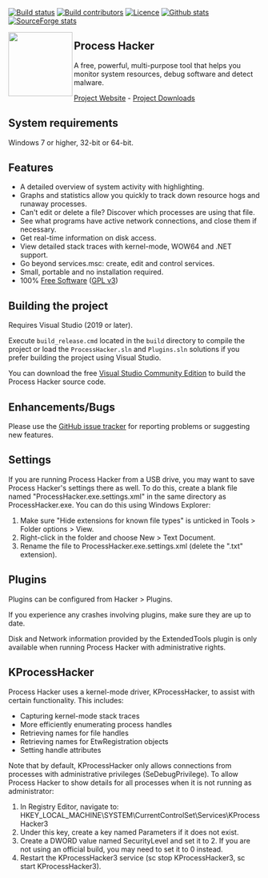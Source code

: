 [![Build status](https://img.shields.io/appveyor/ci/processhacker/processhacker.svg?style=for-the-badge)](https://ci.appveyor.com/project/processhacker/processhacker)
[![Build contributors](https://img.shields.io/github/contributors/processhacker/processhacker.svg?style=for-the-badge&color=blue)](https://github.com/processhacker/processhacker/graphs/contributors)
[![Licence](https://img.shields.io/badge/license-GPLv3-blue.svg?style=for-the-badge)](https://www.gnu.org/licenses/gpl-3.0.en.html)
[![Github stats](https://img.shields.io/github/downloads/processhacker/processhacker/total.svg?style=for-the-badge&color=red)](https://somsubhra.com/github-release-stats/?username=processhacker&repository=processhacker)
[![SourceForge stats](https://img.shields.io/sourceforge/dt/processhacker.svg?style=for-the-badge&color=red)](https://sourceforge.net/projects/processhacker/files/stats/timeline?dates=2008-10-01%20to%202020-09-01&period=monthly)

<img align="left" src="https://raw.githubusercontent.com/processhacker/processhacker/master/ProcessHacker/resources/ProcessHacker.png" width="128" height="128"> 

## Process Hacker

A free, powerful, multi-purpose tool that helps you monitor system resources, debug software and detect malware.

[Project Website](https://processhacker.sourceforge.io/) - [Project Downloads](https://processhacker.sourceforge.io/downloads.php)

## System requirements

Windows 7 or higher, 32-bit or 64-bit.

## Features

* A detailed overview of system activity with highlighting.
* Graphs and statistics allow you quickly to track down resource hogs and runaway processes.
* Can't edit or delete a file? Discover which processes are using that file.
* See what programs have active network connections, and close them if necessary.
* Get real-time information on disk access.
* View detailed stack traces with kernel-mode, WOW64 and .NET support.
* Go beyond services.msc: create, edit and control services.
* Small, portable and no installation required.
* 100% [Free Software](https://www.gnu.org/philosophy/free-sw.en.html) ([GPL v3](https://www.gnu.org/licenses/gpl-3.0.en.html))


## Building the project

Requires Visual Studio (2019 or later).

Execute `build_release.cmd` located in the `build` directory to compile the project or load the `ProcessHacker.sln` and `Plugins.sln` solutions if you prefer building the project using Visual Studio.

You can download the free [Visual Studio Community Edition](https://www.visualstudio.com/vs/community/) to build the Process Hacker source code.

## Enhancements/Bugs


Please use the [GitHub issue tracker](https://github.com/processhacker2/processhacker/issues)
for reporting problems or suggesting new features.


## Settings

If you are running Process Hacker from a USB drive, you may want to
save Process Hacker's settings there as well. To do this, create a
blank file named "ProcessHacker.exe.settings.xml" in the same
directory as ProcessHacker.exe. You can do this using Windows Explorer:

1. Make sure "Hide extensions for known file types" is unticked in
   Tools > Folder options > View.
2. Right-click in the folder and choose New > Text Document.
3. Rename the file to ProcessHacker.exe.settings.xml (delete the ".txt"
   extension).

## Plugins

Plugins can be configured from Hacker > Plugins.

If you experience any crashes involving plugins, make sure they
are up to date.

Disk and Network information provided by the ExtendedTools plugin is
only available when running Process Hacker with administrative
rights.

## KProcessHacker

Process Hacker uses a kernel-mode driver, KProcessHacker, to
assist with certain functionality. This includes:

* Capturing kernel-mode stack traces
* More efficiently enumerating process handles
* Retrieving names for file handles
* Retrieving names for EtwRegistration objects
* Setting handle attributes

Note that by default, KProcessHacker only allows connections from
processes with administrative privileges (SeDebugPrivilege). To allow Process Hacker 
to show details for all processes when it is not running as administrator:

1. In Registry Editor, navigate to:
   HKEY_LOCAL_MACHINE\SYSTEM\CurrentControlSet\Services\KProcessHacker3
2. Under this key, create a key named Parameters if it does not exist.
3. Create a DWORD value named SecurityLevel and set it to 2. If you are
   not using an official build, you may need to set it to 0 instead.
4. Restart the KProcessHacker3 service (sc stop KProcessHacker3,
   sc start KProcessHacker3).
